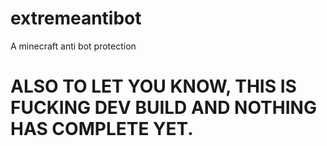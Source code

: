 # extremeantibot
A minecraft anti bot protection
# ALSO TO LET YOU KNOW, THIS IS FUCKING DEV BUILD AND NOTHING HAS COMPLETE YET.
